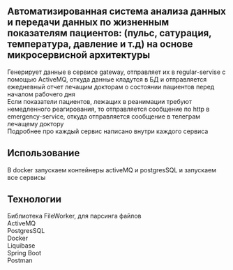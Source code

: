 ## Автоматизированная система анализа данных и передачи данных по жизненным показателям пациентов: (пульс, сатурация, температура, давление и т.д) на основе микросервисной архитектуры ##
Генерирует данные в сервисе gateway, отправляет их в regular-servise с помощью ActiveMQ, откуда данные кладутся в БД и отправляется ежедневный отчет лечащим докторам о состоянии пациентов перед началом рабочего дня  
Если показатели пациентов, лежащих в реанимации требуют немедленного реагирования, то отправляется сообщение по http в emergency-service, откуда отправляется сообщение в телеграм лечащему доктору  
Подробнее про каждый сервис написано внутри каждого сервиса

## Использование ##
В docker запускаем контейнеры activeMQ и postgresSQL и запускаем все сервисы

## Технологии ##
Библиотека FileWorker, для парсинга файлов  
ActiveMQ  
PostgresSQL  
Docker  
Liquibase  
Spring Boot  
Postman
